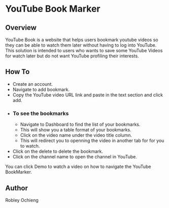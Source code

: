 # YouTube Book Marker

## Overview

YouTube Book is a website that helps users bookmark youtube videos so they can
be able to watch them later without having to log into YouTube.
This solution is intended to users who wants to save some YouTube Videos for
watch later but do not want YouTube profiling their interests.

## How To
- Create an account.
- Navigate to add bookmark.
- Copy the YouTube video URL link and paste in the text section and click add.
- ### To see the bookmarks
    - Navigate to Dashboard to find the list of your bookmarks.
    - This will show you a table format of your bookmarks.
    - Click on the video name under the video title column.
    - This will redirect you to openning the video in another tab for
    for you to watch.
- Click on the delete to delete the bookmark.
- Click on the channel name to open the channel in YouTube.

You can click Demo to watch a video on how to navigate the YouTube BookMarker.


## Author
Robley Ochieng